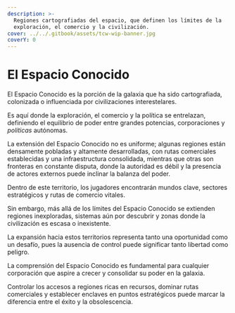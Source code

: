 ```yaml
---
description: >-
  Regiones cartografiadas del espacio, que definen los límites de la
  exploración, el comercio y la civilización.
cover: ../../.gitbook/assets/tcw-wip-banner.jpg
coverY: 0
---
```


# El Espacio Conocido

El Espacio Conocido es la porción de la galaxia que ha sido cartografiada, colonizada o influenciada por civilizaciones interestelares.

Es aquí donde la exploración, el comercio y la política se entrelazan, definiendo el equilibrio de poder entre grandes potencias, corporaciones y _políticas_ autónomas.

La extensión del Espacio Conocido no es uniforme; algunas regiones están densamente pobladas y altamente desarrolladas, con rutas comerciales establecidas y una infraestructura consolidada, mientras que otras son fronteras en constante disputa, donde la autoridad es débil y la presencia de actores externos puede inclinar la balanza del poder.

Dentro de este territorio, los jugadores encontrarán mundos clave, sectores estratégicos y rutas de comercio vitales.

Sin embargo, más allá de los límites del Espacio Conocido se extienden regiones inexploradas, sistemas aún por descubrir y zonas donde la civilización es escasa o inexistente.

La expansión hacia estos territorios representa tanto una oportunidad como un desafío, pues la ausencia de control puede significar tanto libertad como peligro.

La comprensión del Espacio Conocido es fundamental para cualquier corporación que aspire a crecer y consolidar su poder en la galaxia.

Controlar los accesos a regiones ricas en recursos, dominar rutas comerciales y establecer enclaves en puntos estratégicos puede marcar la diferencia entre el éxito y la obsolescencia.
